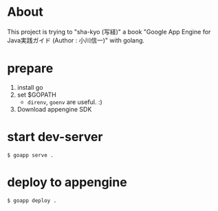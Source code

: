 # About

This project is trying to "sha-kyo (写経)" a book "Google App Engine for Java実践ガイド (Author : 小川信一)" with golang.

# prepare

1. install go
2. set $GOPATH
    * `direnv`, `goenv` are useful. :)
3. Download appengine SDK

# start dev-server

`$ goapp serve .`

# deploy to appengine

`$ goapp deploy .`
